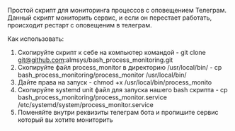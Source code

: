 Простой скрипт для мониторинга процессов с оповещением Телеграм.
Данный скрипт мониторить сервис, и если он перестает работать, происходит рестарт с оповещеним в телеграм. 

Как использовать:
1. Скопируйте скрипт к себе на компьютер командой - git clone git@github.com:almsys/bash_process_monitoring.git
2. Скопируйте файл process_monitor в директорию /usr/local/bin/ -  cp bash_process_monitoring/process_monitor /usr/local/bin/
3. Дайте права на запуск - chmod +x /usr/local/bin/process_monito
4. Скопируйте systemd unit файл для запуска нашего bash скрипта - cp bash_process_monitoring/process_monitor.service /etc/systemd/system/process_monitor.service
5. Поменяйте внутри реквизиты телеграм бота и пропишите сервис который вы хотите мониторить
